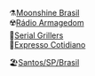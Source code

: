 ⚗️<a href="https://youtube.com/moonshinebrasil" target="_blank">Moonshine Brasil</a><br/>
☢️<a href="https://www.youtube.com/channel/UCl3oYmC6MhHBb8AZG_wAmZw" target="_blank">Rádio Armagedom</a><br/>
🔪<a href="http://serialgrillers013.blogspot.com/" target="_blank">Serial Grillers</a><br/>
📰<a href="https://www.tumblr.com/blog/ggutirres" target="_blank">Expresso Cotidiano</a><br/>

🏖️<a href="https://www.google.com/maps/@-23.9823382,-46.3044766,15z" target="_blank">Santos/SP/Brasil</a>
